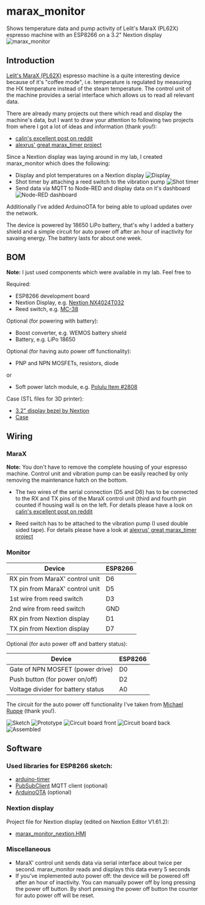 # marax_monitor
Shows temperature data and pump activity of Lelit's MaraX (PL62X) espresso machine with an ESP8266 on a 3.2" Nextion display
![marax_monitor](/misc/View_left.jpg)

## Introduction
[Lelit's MaraX (PL62X)](https://marax.lelit.com/) espresso machine is a quite interesting device because of it's "coffee mode", i.e. 
temperature is regulated by measuring the HX temperature instead of the steam temperature. The control unit of the machine provides 
a serial interface which allows us to read all relevant data.

There are already many projects out there which read and display the machine's data, but I want to draw your attention to following 
two projects from where I got a lot of ideas and information (thank you!):

* [calin's excellent post on reddit](https://www.reddit.com/r/espresso/comments/hft5zv/data_visualisation_lelit_marax_mod/)
* [alexrus' great marax_timer project](https://github.com/alexrus/marax_timer)

Since a Nextion display was laying around in my lab, I created marax_monitor which does the following:

* Display and plot temperatures on a Nextion display
![Display](/misc/Display_explained.png)
* Shot timer by attaching a reed switch to the vibration pump
![Shot timer](/misc/Display_shot_timer.jpg)
* Send data via MQTT to Node-RED and display data on it's dashboard 
![Node-RED dashboard](/misc/Node-RED_Dashboard.png)

Additionally I've added ArduinoOTA for being able to upload updates over the network.

The device is powered by 18650 LiPo battery, that's why I added a battery shield and a simple circuit for auto power off after
an hour of inactivity for savaing energy. The battery lasts for about one week.

## BOM

**Note:** I just used components which were available in my lab. Feel free to 

Required:
* ESP8266 development board
* Nextion Display, e.g. [Nextion NX4024T032](https://www.itead.cc/nextion-nx4024t032.html)
* Reed switch, e.g. [MC-38](https://www.aliexpress.com/item/32255861885.html)

Optional (for powering with battery):
* Boost converter, e.g. WEMOS battery shield
* Battery, e.g. LiPo 18650

Optional (for having auto power off functionality):
* PNP and NPN MOSFETs, resistors, diode

or 

* Soft power latch module, e.g. [Polulu Item #2808](https://www.pololu.com/product/2808)

Case (STL files for 3D printer):
* [3.2" display bezel by Nextion](https://nextion.tech/nextion-editor/#_section4)
* [Case](/hardware/marax_monitor_case.stl)

## Wiring

### MaraX

**Note:** You don't have to remove the complete housing of your espresso machine. Control unit and vibration pump can be easily 
reached by only removing the maintenance hatch on the bottom.

* The two wires of the serial connection (D5 and D6) has to be connected to the RX and TX pins of the MaraX control unit (third and 
fourth pin counted if housing wall is on the left. For details please have a look on 
[calin's excellent post on reddit](https://www.reddit.com/r/espresso/comments/hft5zv/data_visualisation_lelit_marax_mod/)

* Reed switch has to be attached to the vibration pump (I used double sided tape). For details please have a look at 
[alexrus' great marax_timer project](https://github.com/alexrus/marax_timer)

### Monitor

Device         			        | ESP8266 
--------------------------------| --------
RX pin from MaraX' control unit | D6
TX pin from MaraX' control unit | D5
1st wire from reed switch       | D3
2nd wire from reed switch       | GND
RX pin from Nextion display     | D1
TX pin from Nextion display     | D7

Optional (for auto power off and battery status):

Device         			          | ESP8266 
----------------------------------| --------
Gate of NPN MOSFET (power drive)  | D0
Push button (for power on/off)    | D2
Voltage divider for battery status| A0

The circuit for the auto power off functionality I've taken from [Michael Ruppe](https://github.com/michaelruppe/ArduinoSoftTouchPower) 
(thank you!). 

![Sketch](/hardware/marax_monitor_circuit_board_sketch.png)
![Prototype](/hardware/marax_monitor_circuit_prototype.jpg)
![Circuit board front](/hardware/marax_monitor_circuit_board_front.jpg)
![Circuit board back](/hardware/marax_monitor_circuit_board_back.jpg)
![Assembled](/hardware/marax_monitor_open.jpg)

## Software

### Used libraries for ESP8266 sketch:
* [arduino-timer](https://github.com/contrem/arduino-timer)
* [PubSubClient](https://pubsubclient.knolleary.net/) MQTT client (optional)
* [ArduinoOTA](https://github.com/jandrassy/ArduinoOTA) (optional)

### Nextion display
Project file for Nextion display (edited on Nextion Editor V1.61.2):
* [marax_monitor_nextion.HMI](/hardware/marax_monitor_nextion.HMI)

### Miscellaneous
* MaraX' control unit sends data via serial interface about twice per second. marax_monitor reads and displays this data every 5 seconds
* If you've implemented auto power off: the device will be powered off after an hour of inactivity. You can manually power off by long 
pressing the power off button. By short pressing the power off button the counter for auto power off will be reset.


